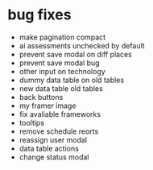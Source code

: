 # bug fixes

- make pagination compact
- ai assessments unchecked by default
- prevent save modal on diff places
- prevent save modal bug
- other input on technology
- dummy data table on old tables
- new data table old tables
- back buttons
- my framer image
- fix avaliable frameworks
- tooltips
- remove schedule reorts
- reassign user modal
- data table actions
- change status modal
